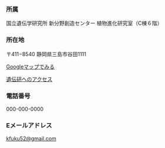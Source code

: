 ### 所属
国立遺伝学研究所
新分野創造センター
植物進化研究室（C棟６階）

### 所在地
〒411−8540
静岡県三島市谷田1111

[Googleマップでみる](https://maps.app.goo.gl/5GbRsZsXAX4KVE55A)

[遺伝研へのアクセス](https://www.nig.ac.jp/nig/ja/about-nig/access_ja)

### 電話番号
000-000-0000

### Eメールアドレス
kfuku52@gmail.com
